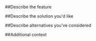 <!--

*Thank you very much for contributing to flink-ai-extended. To help the community review your issue or contribution in the best possible way，please take a few minutes to fulfill following items.*

-->

##Describe the feature
<!-- A description of what feature you would like -->

##Describe the solution you'd like
<!-- A clear and concise description of what you want to happen -->

##Describe alternatives you've considered
<!-- A clear and concise description of any alternative solutions or features you've considered -->

##Additional context
<!-- Add any other context or screenshots about the feature request here -->

